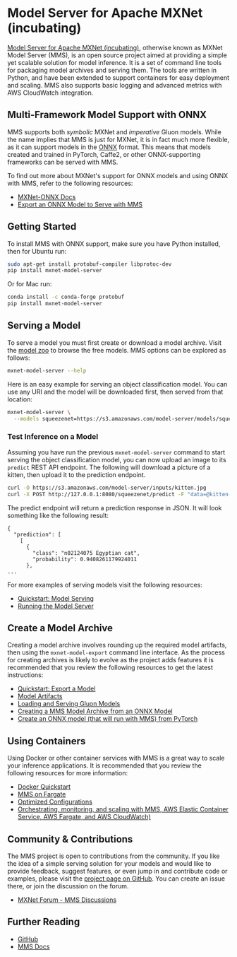 # Model Server for Apache MXNet (incubating)

[Model Server for Apache MXNet (incubating)](https://github.com/awslabs/mxnet-model-server), otherwise known as MXNet Model Server (MMS), is an open source project aimed at providing a simple yet scalable solution for model inference. It is a set of command line tools for packaging model archives and serving them. The tools are written in Python, and have been extended to support containers for easy deployment and scaling. MMS also supports basic logging and advanced metrics with AWS CloudWatch integration.


## Multi-Framework Model Support with ONNX

MMS supports both *symbolic* MXNet and *imperative* Gluon models. While the name implies that MMS is just for MXNet, it is in fact much more flexible, as it can support models in the [ONNX](https://onnx.ai) format. This means that models created and trained in PyTorch, Caffe2, or other ONNX-supporting frameworks can be served with MMS.

To find out more about MXNet's support for ONNX models and using ONNX with MMS, refer to the following resources:

* [MXNet-ONNX Docs](../api/python/contrib/onnx.md)
* [Export an ONNX Model to Serve with MMS](https://github.com/awslabs/mxnet-model-server/docs/export_from_onnx.md)

## Getting Started

To install MMS with ONNX support, make sure you have Python installed, then for Ubuntu run:

```bash
sudo apt-get install protobuf-compiler libprotoc-dev
pip install mxnet-model-server
```

Or for Mac run:

```bash
conda install -c conda-forge protobuf
pip install mxnet-model-server
```


## Serving a Model

To serve a model you must first create or download a model archive. Visit the [model zoo](https://github.com/awslabs/mxnet-model-server/docs/model_zoo.md) to browse the free models. MMS options can be explored as follows:

```bash
mxnet-model-server --help
```

Here is an easy example for serving an object classification model. You can use any URI and the model will be downloaded first, then served from that location:

```bash
mxnet-model-server \
  --models squeezenet=https://s3.amazonaws.com/model-server/models/squeezenet_v1.1/squeezenet_v1.1.model
```


### Test Inference on a Model

Assuming you have run the previous `mxnet-model-server` command to start serving the object classification model, you can now upload an image to its `predict` REST API endpoint. The following will download a picture of a kitten, then upload it to the prediction endpoint.

```bash
curl -O https://s3.amazonaws.com/model-server/inputs/kitten.jpg
curl -X POST http://127.0.0.1:8080/squeezenet/predict -F "data=@kitten.jpg"
```

The predict endpoint will return a prediction response in JSON. It will look something like the following result:

```
{
  "prediction": [
    [
      {
        "class": "n02124075 Egyptian cat",
        "probability": 0.9408261179924011
      },
...
```

For more examples of serving models visit the following resources:

* [Quickstart: Model Serving](https://github.com/awslabs/mxnet-model-server/README.md#serve-a-model)
* [Running the Model Server](https://github.com/awslabs/mxnet-model-server/docs/server.md)


## Create a Model Archive

Creating a model archive involves rounding up the required model artifacts, then using the `mxnet-model-export` command line interface. As the process for creating archives is likely to evolve as the project adds features it is recommended that you review the following resources to get the latest instructions:

* [Quickstart: Export a Model](https://github.com/awslabs/mxnet-model-server/README.md#export-a-model)
* [Model Artifacts](https://github.com/awslabs/mxnet-model-server/docs/export_model_file_tour.md)
* [Loading and Serving Gluon Models](https://github.com/awslabs/mxnet-model-server/tree/master/examples/gluon_alexnet)
* [Creating a MMS Model Archive from an ONNX Model](https://github.com/awslabs/mxnet-model-server/docs/export_from_onnx.md)
* [Create an ONNX model (that will run with MMS) from PyTorch](https://github.com/onnx/onnx-mxnet/blob/master/README.md#quick-start)


## Using Containers

Using Docker or other container services with MMS is a great way to scale your inference applications. It is recommended that you review the following resources for more information:

* [Docker Quickstart](https://github.com/awslabs/mxnet-model-server/docker/README.md)
* [MMS on Fargate](https://github.com/awslabs/mxnet-model-server/docs/mms_on_fargate.md)
* [Optimized Configurations](https://github.com/awslabs/mxnet-model-server/docs/optimized_config.md)
* [Orchestrating, monitoring, and scaling with MMS, AWS Elastic Container Service, AWS Fargate, and AWS CloudWatch)](https://aws.amazon.com/blogs/machine-learning/apache-mxnet-model-server-adds-optimized-container-images-for-model-serving-at-scale/)


## Community & Contributions

The MMS project is open to contributions from the community. If you like the idea of a simple serving solution for your models and would like to provide feedback, suggest features, or even jump in and contribute code or examples, please visit the [project page on GitHub](https://github.com/awslabs/mxnet-model-server). You can create an issue there, or join the discussion on the forum.

* [MXNet Forum - MMS Discussions](https://discuss.mxnet.io/c/mxnet-model-server)


## Further Reading

* [GitHub](https://github.com/awslabs/mxnet-model-server)
* [MMS Docs](https://github.com/awslabs/mxnet-model-server/docs)

